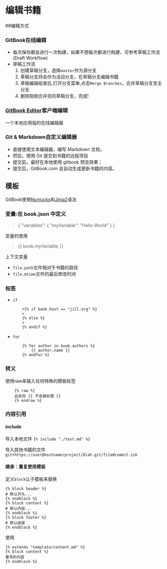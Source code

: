 # 编辑书籍


##编辑方式
### GitBook在线编辑

* 每次保存都会进行一次构建，如果不想每次都进行构建，可参考草稿工作流(Draft Workflow)
* 草稿工作流
	 1. 创建草稿分支，选择`master`作为源分支
	 2. 草稿分支将会作为活动分支，在草稿分支编辑书籍
	 3. 草稿编辑结束后,打开分支菜单,点击`Merge Branches`，合并草稿分支至主分支
	 4. 删除刚刚合并完的草稿分支，完成!

### [GitBook Editor](Editor)客户端编辑

一个本地应用版的在线编辑器

### Git & Markdown自定义编辑器

* 直接使用文本编辑器，编写 Markdown 文档，
* 然后，使用 Git 提交到书籍的远程项目
* 提交前，最好在本地使用 gitbook 预览效果；
* 提交后，GitBook.com 会自动生成更新书籍的内容。


## 模板
GitBook使用[Nunjucks](https://mozilla.github.io/nunjucks/)和[Jinja2](http://jinja.pocoo.org/)语法

### 变量:在 book.json 中定义
>{
	"variables": {
		"myVariable": "Hello World"
	}
}

变量的使用
>{{ book.myVariable }}

上下文变量
* `file.path`文件相对于书籍的路径
* `file.mtime`文件的最后修改时间


### 标签

* `if`

	```
		>{% if book.host == "jill.org" %}
		>
		{% else %}
		>
		{% endif %}
	```

* `for`

	```
		{% for author in book.authors %}
			{{ author.name }}
		{% endfor %}
	```

### 转义
使用raw来输入任何特殊的模板标签

```
	{% raw %}
	此处将 {{ 不会被处理 }}
	{% endraw %}
```

### 内容引用
#### include
导入本地文件
`{% include "./test.md" %}`

导入其他书籍的文件
`git+https://user@hostname/project/blah.git/file#commit-ish`

#### 继承：重复使用模板

定义`block`让子模板来替换

``` 
{% block header %}
# 默认开头...
{% endblock %}
{% block content %}
# 默认内容...
{% endblock %}
{% block footer %}
# 默认结尾
{% endblock %}
```

使用

```
{% extends "template/content.md" %}
{% block content %}
重写的内容
{% endblock %}
```

[Editor]: https://www.gitbook.com/editor/
